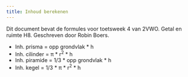 ```yaml
---
title: Inhoud berekenen
---
```


Dit document bevat de formules voor toetsweek 4 van 2VWO. Getal en ruimte H8. Geschreven door Robin Boers.

- Inh. prisma = opp grondvlak * h
- Inh. cilinder = π * r<sup>2</sup> * h
- Inh. piramide = 1/3 * opp grondvlak * h
- Inh. kegel = 1/3 * π * r<sup>2</sup> * h
